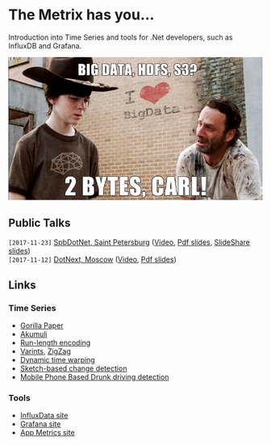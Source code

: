 # The Metrix has you...

Introduction into Time Series and tools for .Net developers, such as InfluxDB and Grafana.

![Better way to log](./Images/Carl.jpg)

## Public Talks

`[2017-11-23]` [SpbDotNet, Saint Petersburg](https://spbdotnet.timepad.ru/event/610557/) ([Video](https://www.youtube.com/watch?v=pjmRqIgoyFE), [Pdf slides](../../spbdotnet24/Metrix/Metrix.pdf), [SlideShare slides](https://www.slideshare.net/SpbDotNet/the-metrix-has-you))  
`[2017-11-12]` [DotNext, Moscow](https://dotnext-moscow.ru/2017/msk/talks/2wij6mss4oea0mqi2g0ewk/) ([Video](https://www.youtube.com/watch?v=AFB89L8DLpE), [Pdf slides](../../dotnext2017/Metrix/Metrix.pdf))

## Links

### Time Series

- [Gorilla Paper](http://www.vldb.org/pvldb/vol8/p1816-teller.pdf)
- [Akumuli](http://akumuli.org/)
- [Run-length encoding](https://en.wikipedia.org/wiki/Run-length_encoding)
- [Varints](https://developers.google.com/protocol-buffers/docs/encoding#varints), [ZigZag](https://developers.google.com/protocol-buffers/docs/encoding#types)
- [Dynamic time warping](https://en.wikipedia.org/wiki/Dynamic_time_warping)
- [Sketch-based change detection](https://dl.acm.org/citation.cfm?id=948236)
- [Mobile Phone Based Drunk driving detection](https://www.slideshare.net/nagarajc007/mobile-drunk-driver-detection)

### Tools

- [InfluxData site](https://www.influxdata.com/)
- [Grafana site](https://grafana.com/)
- [App Metrics site](https://www.app-metrics.io/)